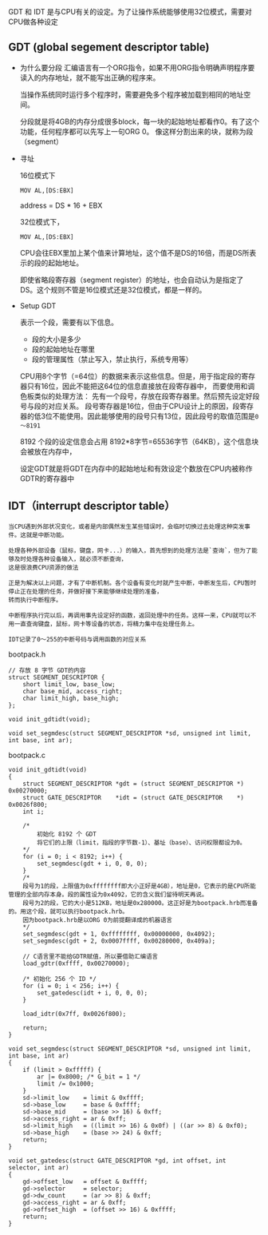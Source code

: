 
GDT 和 IDT 是与CPU有关的设定。为了让操作系统能够使用32位模式，需要对CPU做各种设定


## GDT (global segement descriptor table)

- 为什么要分段
	汇编语言有一个ORG指令，如果不用ORG指令明确声明程序要读入的内存地址，就不能写出正确的程序来。

	当操作系统同时运行多个程序时，需要避免多个程序被加载到相同的地址空间。

	分段就是将4GB的内存分成很多block，每一块的起始地址都看作0。有了这个功能，任何程序都可以先写上一句ORG 0。
	像这样分割出来的块，就称为段（segment）


- 寻址

	16位模式下
	```
	MOV AL,[DS:EBX]
	```
	address = DS * 16 + EBX

	32位模式下，
	```
	MOV AL,[DS:EBX]
	```
	CPU会往EBX里加上某个值来计算地址，这个值不是DS的16倍，而是DS所表示的段的起始地址。

	即使省略段寄存器（segment register）的地址，也会自动认为是指定了DS。这个规则不管是16位模式还是32位模式，都是一样的。

- Setup GDT
	
	表示一个段，需要有以下信息。
	- 段的大小是多少
	- 段的起始地址在哪里
	- 段的管理属性（禁止写入，禁止执行，系统专用等）

	CPU用8个字节（=64位）的数据来表示这些信息。但是，用于指定段的寄存器只有16位，因此不能把这64位的信息直接放在段寄存器中，
	而要使用和调色板类似的处理方法：
	先有一个段号，存放在段寄存器里。然后预先设定好段号与段的对应关系。
	段号寄存器是16位，但由于CPU设计上的原因，段寄存器的低3位不能使用。因此能够使用的段号只有13位，因此段号的取值范围是`0～8191`

	8192 个段的设定信息会占用 8192*8字节=65536字节（64KB），这个信息块会被放在内存中，

	设定GDT就是将GDT在内存中的起始地址和有效设定个数放在CPU内被称作GDTR的寄存器中


## IDT（interrupt descriptor table）

	当CPU遇到外部状况变化，或者是内部偶然发生某些错误时，会临时切换过去处理这种突发事件。这就是中断功能。

	处理各种外部设备（鼠标，键盘，网卡...）的输入，首先想到的处理方法是`查询`，但为了能够及时处理各种设备输入，就必须不断查询，
	这是很浪费CPU资源的做法

	正是为解决以上问题，才有了中断机制。各个设备有变化时就产生中断，中断发生后，CPU暂时停止正在处理的任务，并做好接下来能够继续处理的准备，
	转而执行中断程序。

	中断程序执行完以后，再调用事先设定好的函数，返回处理中的任务。这样一来，CPU就可以不用一直查询键盘，鼠标，网卡等设备的状态，将精力集中在处理任务上。

	IDT记录了0～255的中断号码与调用函数的对应关系


bootpack.h
```
// 存放 8 字节 GDT的内容
struct SEGMENT_DESCRIPTOR {
	short limit_low, base_low;
	char base_mid, access_right;
	char limit_high, base_high;
};

void init_gdtidt(void);

void set_segmdesc(struct SEGMENT_DESCRIPTOR *sd, unsigned int limit, int base, int ar);

```
bootpack.c
```
void init_gdtidt(void)
{
	struct SEGMENT_DESCRIPTOR *gdt = (struct SEGMENT_DESCRIPTOR *) 0x00270000;
	struct GATE_DESCRIPTOR    *idt = (struct GATE_DESCRIPTOR    *) 0x0026f800;
	int i;

	/* 
		初始化 8192 个 GDT  
		将它们的上限（limit，指段的字节数-1）、基址（base）、访问权限都设为0。
	*/
	for (i = 0; i < 8192; i++) {
		set_segmdesc(gdt + i, 0, 0, 0);
	}
	/*
	段号为1的段，上限值为0xffffffff即大小正好是4GB），地址是0，它表示的是CPU所能管理的全部内存本身。段的属性设为0x4092，它的含义我们留待明天再说。
	段号为2的段，它的大小是512KB，地址是0x280000。这正好是为bootpack.hrb而准备的。用这个段，就可以执行bootpack.hrb。
	因为bootpack.hrb是以ORG 0为前提翻译成的机器语言
	*/
	set_segmdesc(gdt + 1, 0xffffffff, 0x00000000, 0x4092);
	set_segmdesc(gdt + 2, 0x0007ffff, 0x00280000, 0x409a);

	// C语言里不能给GDTR赋值，所以要借助汇编语言
	load_gdtr(0xffff, 0x00270000);

	/* 初始化 256 个 ID */
	for (i = 0; i < 256; i++) {
		set_gatedesc(idt + i, 0, 0, 0);
	}

	load_idtr(0x7ff, 0x0026f800);

	return;
}

void set_segmdesc(struct SEGMENT_DESCRIPTOR *sd, unsigned int limit, int base, int ar)
{
	if (limit > 0xfffff) {
		ar |= 0x8000; /* G_bit = 1 */
		limit /= 0x1000;
	}
	sd->limit_low    = limit & 0xffff;
	sd->base_low     = base & 0xffff;
	sd->base_mid     = (base >> 16) & 0xff;
	sd->access_right = ar & 0xff;
	sd->limit_high   = ((limit >> 16) & 0x0f) | ((ar >> 8) & 0xf0);
	sd->base_high    = (base >> 24) & 0xff;
	return;
}

void set_gatedesc(struct GATE_DESCRIPTOR *gd, int offset, int selector, int ar)
{
	gd->offset_low   = offset & 0xffff;
	gd->selector     = selector;
	gd->dw_count     = (ar >> 8) & 0xff;
	gd->access_right = ar & 0xff;
	gd->offset_high  = (offset >> 16) & 0xffff;
	return;
}
```